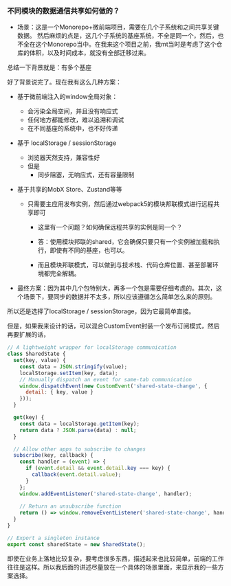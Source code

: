 

### 不同模块的数据通信共享如何做的？

- 场景：这是一个Monorepo+微前端项目，需要在几个子系统和之间共享关键数据。
然后麻烦的点是，这几个子系统的基座系统，不全是同一个，然后，也不全在这个Monorepo当中。在我来这个项目之前，我mt当时是考虑了这个仓库的体积，以及时间成本，就没有全部迁移过来。

总结一下背景就是：有多个基座

好了背景说完了。现在我有这么几种方案：

- 基于微前端注入的window全局对象：
    - 会污染全局空间，并且没有响应式
    - 任何地方都能修改，难以追溯和调试
    - 在不同基座的系统中，也不好传递
- 基于 localStorage / sessionStorage
    - 浏览器天然支持，兼容性好
    - 但是
        - 同步阻塞，无响应式，还有容量限制
- 基于共享的MobX Store、Zustand等等
    - 只需要主应用发布实例，然后通过webpack5的模块邦联模式进行远程共享即可
        - 这里有一个问题？如何确保远程共享的实例是同一个？
        - 答：使用模块邦联的shared，它会确保只要只有一个实例被加载和执行，即使有不同的基座，也可以。
        
        - 而且模块邦联模式，可以做到与技术栈、代码仓库位置、甚至部署环境都完全解耦。

- 最终方案：因为其中几个包特别大，再多一个包是需要仔细考虑的。其次，这个场景下，要同步的数据并不太多，所以应该遵循怎么简单怎么来的原则。

所以还是选择了localStorage / sessionStorage，因为它最简单直接。

但是，如果我来设计的话，可以混合CustomEvent封装一个发布订阅模式，然后再要扩展的话，

```js
// A lightweight wrapper for localStorage communication
class SharedState {
  set(key, value) {
    const data = JSON.stringify(value);
    localStorage.setItem(key, data);
    // Manually dispatch an event for same-tab communication
    window.dispatchEvent(new CustomEvent('shared-state-change', {
      detail: { key, value }
    }));
  }

  get(key) {
    const data = localStorage.getItem(key);
    return data ? JSON.parse(data) : null;
  }

  // Allow other apps to subscribe to changes
  subscribe(key, callback) {
    const handler = (event) => {
      if (event.detail && event.detail.key === key) {
        callback(event.detail.value);
      }
    };
    window.addEventListener('shared-state-change', handler);
    
    // Return an unsubscribe function
    return () => window.removeEventListener('shared-state-change', handler);
  }
}

// Export a singleton instance
export const sharedState = new SharedState();
```

即使在业务上落地比较复杂，要考虑很多东西，描述起来也比较简单，前端的工作往往是这样。所以我后面的讲述尽量放在一个具体的场景里面，来显示我的一些方案选择。